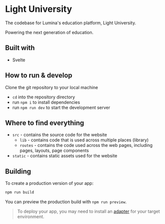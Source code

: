 # Light University
The codebase for Lumina's education platform, Light University.

Powering the next generation of education.

## Built with
- Svelte

## How to run & develop
Clone the git repository to your local machine

- `cd` into the repository directory
- run `npm i` to install dependencies
- run `npm run dev` to start the development server

## Where to find everything
- `src` - contains the source code for the website
  - `lib` - contains code that is used across multiple places (library)
  - `routes` - contains the code used across the web pages, including pages, layouts, page components
- `static` - contains static assets used for the website

## Building

To create a production version of your app:

```bash
npm run build
```

You can preview the production build with `npm run preview`.

> To deploy your app, you may need to install an [adapter](https://kit.svelte.dev/docs/adapters) for your target environment.
